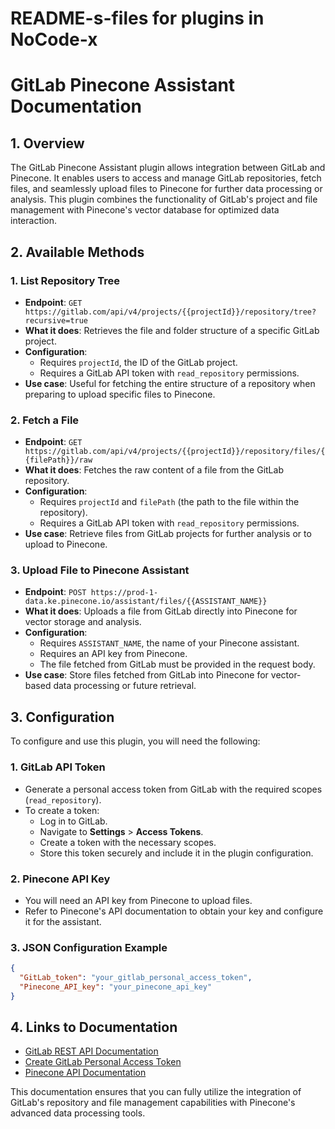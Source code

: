# README-s-files for plugins in NoCode-x


# GitLab Pinecone Assistant Documentation

## 1. Overview

The GitLab Pinecone Assistant plugin allows integration between GitLab and Pinecone. It enables users to access and manage GitLab repositories, fetch files, and seamlessly upload files to Pinecone for further data processing or analysis. This plugin combines the functionality of GitLab's project and file management with Pinecone's vector database for optimized data interaction.

## 2. Available Methods

### 1. **List Repository Tree**
   - **Endpoint**: `GET https://gitlab.com/api/v4/projects/{{projectId}}/repository/tree?recursive=true`
   - **What it does**: Retrieves the file and folder structure of a specific GitLab project.
   - **Configuration**: 
     - Requires `projectId`, the ID of the GitLab project.
     - Requires a GitLab API token with `read_repository` permissions.
   - **Use case**: Useful for fetching the entire structure of a repository when preparing to upload specific files to Pinecone.

### 2. **Fetch a File**
   - **Endpoint**: `GET https://gitlab.com/api/v4/projects/{{projectId}}/repository/files/{{filePath}}/raw`
   - **What it does**: Fetches the raw content of a file from the GitLab repository.
   - **Configuration**: 
     - Requires `projectId` and `filePath` (the path to the file within the repository).
     - Requires a GitLab API token with `read_repository` permissions.
   - **Use case**: Retrieve files from GitLab projects for further analysis or to upload to Pinecone.

### 3. **Upload File to Pinecone Assistant**
   - **Endpoint**: `POST https://prod-1-data.ke.pinecone.io/assistant/files/{{ASSISTANT_NAME}}`
   - **What it does**: Uploads a file from GitLab directly into Pinecone for vector storage and analysis.
   - **Configuration**:
     - Requires `ASSISTANT_NAME`, the name of your Pinecone assistant.
     - Requires an API key from Pinecone.
     - The file fetched from GitLab must be provided in the request body.
   - **Use case**: Store files fetched from GitLab into Pinecone for vector-based data processing or future retrieval.

## 3. Configuration

To configure and use this plugin, you will need the following:

### 1. **GitLab API Token**
   - Generate a personal access token from GitLab with the required scopes (`read_repository`).
   - To create a token:
     - Log in to GitLab.
     - Navigate to **Settings** > **Access Tokens**.
     - Create a token with the necessary scopes.
     - Store this token securely and include it in the plugin configuration.

### 2. **Pinecone API Key**
   - You will need an API key from Pinecone to upload files.
   - Refer to Pinecone's API documentation to obtain your key and configure it for the assistant.

### 3. **JSON Configuration Example**
  
```json
{
  "GitLab_token": "your_gitlab_personal_access_token",
  "Pinecone_API_key": "your_pinecone_api_key"
}
```

## 4. Links to Documentation

- [GitLab REST API Documentation](https://docs.gitlab.com/ee/api/)
- [Create GitLab Personal Access Token](https://docs.gitlab.com/ee/user/profile/personal_access_tokens.html)
- [Pinecone API Documentation](https://docs.pinecone.io)

This documentation ensures that you can fully utilize the integration of GitLab's repository and file management capabilities with Pinecone's advanced data processing tools.
